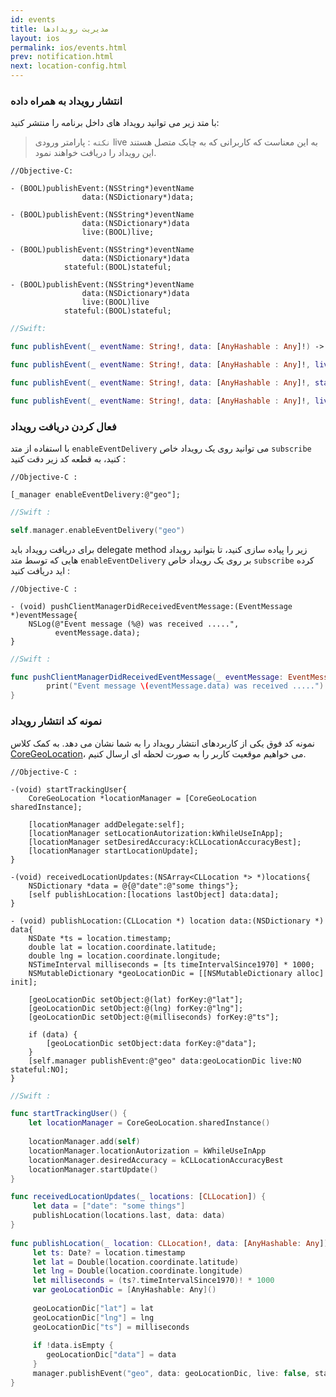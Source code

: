 ```yaml
---
id: events
title: مدیریت رویدادها
layout: ios
permalink: ios/events.html
prev: notification.html
next: location-config.html
---
```


### انتشار رویداد به همراه داده
با متد زیر می توانید رویداد های داخل برنامه را منتشر کنید:

> `نکته` : پارامتر ورودی live به این معناست که کاربرانی که به چابک متصل هستند این رویداد را دریافت خواهند نمود.
>

```objc
//Objective-C:

- (BOOL)publishEvent:(NSString*)eventName
                data:(NSDictionary*)data;

- (BOOL)publishEvent:(NSString*)eventName
                data:(NSDictionary*)data
                live:(BOOL)live;

- (BOOL)publishEvent:(NSString*)eventName
                data:(NSDictionary*)data
            stateful:(BOOL)stateful;

- (BOOL)publishEvent:(NSString*)eventName
                data:(NSDictionary*)data
                live:(BOOL)live
            stateful:(BOOL)stateful;
```
```swift
//Swift:

func publishEvent(_ eventName: String!, data: [AnyHashable : Any]!) -> Bool

func publishEvent(_ eventName: String!, data: [AnyHashable : Any]!, live: Bool) -> Bool

func publishEvent(_ eventName: String!, data: [AnyHashable : Any]!, stateful: Bool) -> Bool

func publishEvent(_ eventName: String!, data: [AnyHashable : Any]!, live: Bool, stateful: Bool) -> Bool
```

###  فعال کردن دریافت رویداد
با استفاده از متد `enableEventDelivery` می توانید روی یک رویداد خاص `subscribe` کنید، به قطعه کد زیر دقت کنید : 
``` objc 
//Objective-C :

[_manager enableEventDelivery:@"geo"];
```
``` swift
//Swift :

self.manager.enableEventDelivery("geo")
```

برای دریافت رویداد باید delegate method زیر را پیاده سازی کنید، تا بتوانید رویداد هایی که توسط متد `enableEventDelivery` بر روی یک رویداد خاص `subscribe` کرده اید دریافت کنید :

``` objc
//Objective-C :

- (void) pushClientManagerDidReceivedEventMessage:(EventMessage *)eventMessage{
    NSLog(@"Event message (%@) was received .....",
          eventMessage.data);
}
```
``` swift
//Swift :

func pushClientManagerDidReceivedEventMessage(_ eventMessage: EventMessage!) {
        print("Event message \(eventMessage.data) was received .....")
}
```

### نمونه کد انتشار رویداد
نمونه کد فوق یکی از کاربردهای انتشار رویداد را به شما نشان می دهد. به کمک کلاس [CoreGeoLocation](/ios/location-tracking.html)، می خواهیم موقعیت کاربر را به صورت لحظه ای ارسال کنیم.

``` objc
//Objective-C :

-(void) startTrackingUser{
    CoreGeoLocation *locationManager = [CoreGeoLocation sharedInstance];
    
    [locationManager addDelegate:self];
    [locationManager setLocationAutorization:kWhileUseInApp];
    [locationManager setDesiredAccuracy:kCLLocationAccuracyBest];
    [locationManager startLocationUpdate];
}

-(void) receivedLocationUpdates:(NSArray<CLLocation *> *)locations{
    NSDictionary *data = @{@"date":@"some things"};
    [self publishLocation:[locations lastObject] data:data];
}

- (void) publishLocation:(CLLocation *) location data:(NSDictionary *) data{
    NSDate *ts = location.timestamp;
    double lat = location.coordinate.latitude;
    double lng = location.coordinate.longitude;
    NSTimeInterval milliseconds = [ts timeIntervalSince1970] * 1000;
    NSMutableDictionary *geoLocationDic = [[NSMutableDictionary alloc] init];
    
    [geoLocationDic setObject:@(lat) forKey:@"lat"];
    [geoLocationDic setObject:@(lng) forKey:@"lng"];
    [geoLocationDic setObject:@(milliseconds) forKey:@"ts"];
    
    if (data) {
        [geoLocationDic setObject:data forKey:@"data"];
    }
    [self.manager publishEvent:@"geo" data:geoLocationDic live:NO stateful:NO];
}
```
``` swift
//Swift :

func startTrackingUser() {
    let locationManager = CoreGeoLocation.sharedInstance()
	    
    locationManager.add(self)
    locationManager.locationAutorization = kWhileUseInApp
    locationManager.desiredAccuracy = kCLLocationAccuracyBest
    locationManager.startUpdate()
}

func receivedLocationUpdates(_ locations: [CLLocation]) {
     let data = ["date": "some things"]
     publishLocation(locations.last, data: data)
}
    
func publishLocation(_ location: CLLocation!, data: [AnyHashable: Any]) {
     let ts: Date? = location.timestamp
     let lat = Double(location.coordinate.latitude)
     let lng = Double(location.coordinate.longitude)
     let milliseconds = (ts?.timeIntervalSince1970)! * 1000
     var geoLocationDic = [AnyHashable: Any]()
     
     geoLocationDic["lat"] = lat
     geoLocationDic["lng"] = lng
     geoLocationDic["ts"] = milliseconds
     
     if !data.isEmpty {
        geoLocationDic["data"] = data
     }
     manager.publishEvent("geo", data: geoLocationDic, live: false, stateful: false)
}
```
